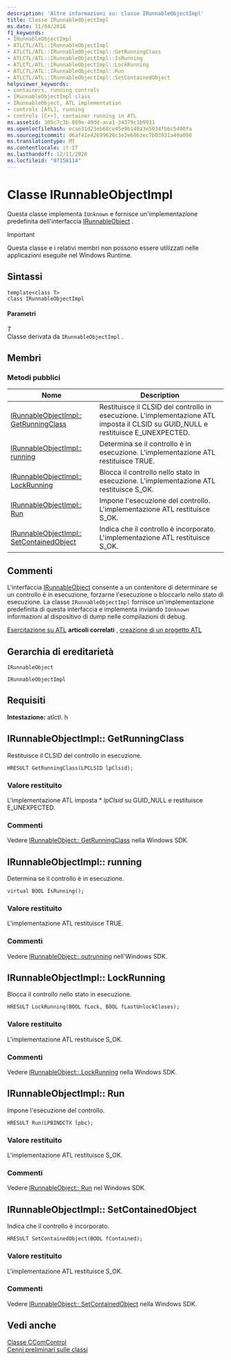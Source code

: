 ```yaml
---
description: 'Altre informazioni su: classe IRunnableObjectImpl'
title: Classe IRunnableObjectImpl
ms.date: 11/04/2016
f1_keywords:
- IRunnableObjectImpl
- ATLCTL/ATL::IRunnableObjectImpl
- ATLCTL/ATL::IRunnableObjectImpl::GetRunningClass
- ATLCTL/ATL::IRunnableObjectImpl::IsRunning
- ATLCTL/ATL::IRunnableObjectImpl::LockRunning
- ATLCTL/ATL::IRunnableObjectImpl::Run
- ATLCTL/ATL::IRunnableObjectImpl::SetContainedObject
helpviewer_keywords:
- containers, running controls
- IRunnableObjectImpl class
- IRunnableObject, ATL implementation
- controls [ATL], running
- controls [C++], container running in ATL
ms.assetid: 305c7c3b-889e-49dd-aca1-34379c1b9931
ms.openlocfilehash: ecae31d23eb68ce45e9b140a3e5034fb6c5400fa
ms.sourcegitcommit: d6af41e42699628c3e2e6063ec7b03931a49a098
ms.translationtype: MT
ms.contentlocale: it-IT
ms.lasthandoff: 12/11/2020
ms.locfileid: "97158114"
---
```

# <a name="irunnableobjectimpl-class"></a>Classe IRunnableObjectImpl

Questa classe implementa `IUnknown` e fornisce un'implementazione predefinita dell'interfaccia [IRunnableObject](/windows/win32/api/objidl/nn-objidl-irunnableobject) .

> [!IMPORTANT]
> Questa classe e i relativi membri non possono essere utilizzati nelle applicazioni eseguite nel Windows Runtime.

## <a name="syntax"></a>Sintassi

```
template<class T>
class IRunnableObjectImpl
```

#### <a name="parameters"></a>Parametri

*T*<br/>
Classe derivata da `IRunnableObjectImpl` .

## <a name="members"></a>Membri

### <a name="public-methods"></a>Metodi pubblici

|Nome|Description|
|----------|-----------------|
|[IRunnableObjectImpl:: GetRunningClass](#getrunningclass)|Restituisce il CLSID del controllo in esecuzione. L'implementazione ATL imposta il CLSID su GUID_NULL e restituisce E_UNEXPECTED.|
|[IRunnableObjectImpl:: running](#isrunning)|Determina se il controllo è in esecuzione. L'implementazione ATL restituisce TRUE.|
|[IRunnableObjectImpl:: LockRunning](#lockrunning)|Blocca il controllo nello stato in esecuzione. L'implementazione ATL restituisce S_OK.|
|[IRunnableObjectImpl:: Run](#run)|Impone l'esecuzione del controllo. L'implementazione ATL restituisce S_OK.|
|[IRunnableObjectImpl:: SetContainedObject](#setcontainedobject)|Indica che il controllo è incorporato. L'implementazione ATL restituisce S_OK.|

## <a name="remarks"></a>Commenti

L'interfaccia [IRunnableObject](/windows/win32/api/objidl/nn-objidl-irunnableobject) consente a un contenitore di determinare se un controllo è in esecuzione, forzarne l'esecuzione o bloccarlo nello stato di esecuzione. La classe `IRunnableObjectImpl` fornisce un'implementazione predefinita di questa interfaccia e implementa inviando `IUnknown` informazioni al dispositivo di dump nelle compilazioni di debug.

[Esercitazione su ATL](../../atl/active-template-library-atl-tutorial.md) **articoli correlati** , [creazione di un progetto ATL](../../atl/reference/creating-an-atl-project.md)

## <a name="inheritance-hierarchy"></a>Gerarchia di ereditarietà

`IRunnableObject`

`IRunnableObjectImpl`

## <a name="requirements"></a>Requisiti

**Intestazione:** atlctl. h

## <a name="irunnableobjectimplgetrunningclass"></a><a name="getrunningclass"></a> IRunnableObjectImpl:: GetRunningClass

Restituisce il CLSID del controllo in esecuzione.

```
HRESULT GetRunningClass(LPCLSID lpClsid);
```

### <a name="return-value"></a>Valore restituito

L'implementazione ATL imposta \* *lpClsid* su GUID_NULL e restituisce E_UNEXPECTED.

### <a name="remarks"></a>Commenti

Vedere [IRunnableObject:: GetRunningClass](/windows/win32/api/objidl/nf-objidl-irunnableobject-getrunningclass) nella Windows SDK.

## <a name="irunnableobjectimplisrunning"></a><a name="isrunning"></a> IRunnableObjectImpl:: running

Determina se il controllo è in esecuzione.

```
virtual BOOL IsRunning();
```

### <a name="return-value"></a>Valore restituito

L'implementazione ATL restituisce TRUE.

### <a name="remarks"></a>Commenti

Vedere [IRunnableObject:: outrunning](/windows/win32/api/objidl/nf-objidl-irunnableobject-isrunning) nell'Windows SDK.

## <a name="irunnableobjectimpllockrunning"></a><a name="lockrunning"></a> IRunnableObjectImpl:: LockRunning

Blocca il controllo nello stato in esecuzione.

```
HRESULT LockRunning(BOOL fLock, BOOL fLastUnlockCloses);
```

### <a name="return-value"></a>Valore restituito

L'implementazione ATL restituisce S_OK.

### <a name="remarks"></a>Commenti

Vedere [IRunnableObject:: LockRunning](/windows/win32/api/objidl/nf-objidl-irunnableobject-lockrunning) nella Windows SDK.

## <a name="irunnableobjectimplrun"></a><a name="run"></a> IRunnableObjectImpl:: Run

Impone l'esecuzione del controllo.

```
HRESULT Run(LPBINDCTX lpbc);
```

### <a name="return-value"></a>Valore restituito

L'implementazione ATL restituisce S_OK.

### <a name="remarks"></a>Commenti

Vedere [IRunnableObject:: Run](/windows/win32/api/objidl/nf-objidl-irunnableobject-run) nel Windows SDK.

## <a name="irunnableobjectimplsetcontainedobject"></a><a name="setcontainedobject"></a> IRunnableObjectImpl:: SetContainedObject

Indica che il controllo è incorporato.

```
HRESULT SetContainedObject(BOOL fContained);
```

### <a name="return-value"></a>Valore restituito

L'implementazione ATL restituisce S_OK.

### <a name="remarks"></a>Commenti

Vedere [IRunnableObject:: SetContainedObject](/windows/win32/api/objidl/nf-objidl-irunnableobject-setcontainedobject) nella Windows SDK.

## <a name="see-also"></a>Vedi anche

[Classe CComControl](../../atl/reference/ccomcontrol-class.md)<br/>
[Cenni preliminari sulle classi](../../atl/atl-class-overview.md)
